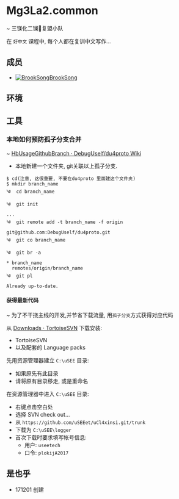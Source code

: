 # Mg3La2.common
~ 三镁化二镧🐙复盟小队

在 `好中文` 课程中, 每个人都在复训中文写作...

## 成员

- [![BrookSongBrookSong](https://avatars0.githubusercontent.com/u/25792264?s=60&v=4)](https://github.com/BrookSongBrookSong)


## 环境

## 工具


### 本地如何预防孤子分支合并
~ [HbUsageGithubBranch · DebugUself/du4proto Wiki](https://github.com/DebugUself/du4proto/wiki/HbUsageGithubBranch)

- 本地新建一个文件夹, git关联以上孤子分支. 
```
$ cd(注意, 这很重要, 不要在du4proto 里面建这个文件夹)
$ mkdir branch_name
༄  cd branch_name
༄  git init
...
༄  git remote add -t branch_name -f origin git@github.com:DebugUself/du4proto.git
༄  git co branch_name
༄  git br -a
* branch_name
  remotes/origin/branch_name
༄  git pl
Already up-to-date.

```


#### 获得最新代码
~ 为了不干挠主线的开发,并节省下载流量, 用`孤子分支`方式获得对应代码


从  [Downloads · TortoiseSVN](https://tortoisesvn.net/downloads.html)
下载安装:

- TortoiseSVN 
- 以及配套的 Language packs

先用资源管理器建立 `C:\uSEE` 目录:

- 如果原先有此目录
- 请将原有目录移走, 或是重命名


在资源管理器中进入 `C:\uSEE` 目录:

- 右键点击空白处
- 选择 SVN check out...
- 从 `https://github.com/uSEEet/uCl4xinsi.git/trunk`
- 下载为 `C:\uSEE\logger`
- 首次下载时要求填写帐号信息:
    + 用户: `useetech`
    + 口令: `plokijA2017`


## 是也乎

- 171201 创建



